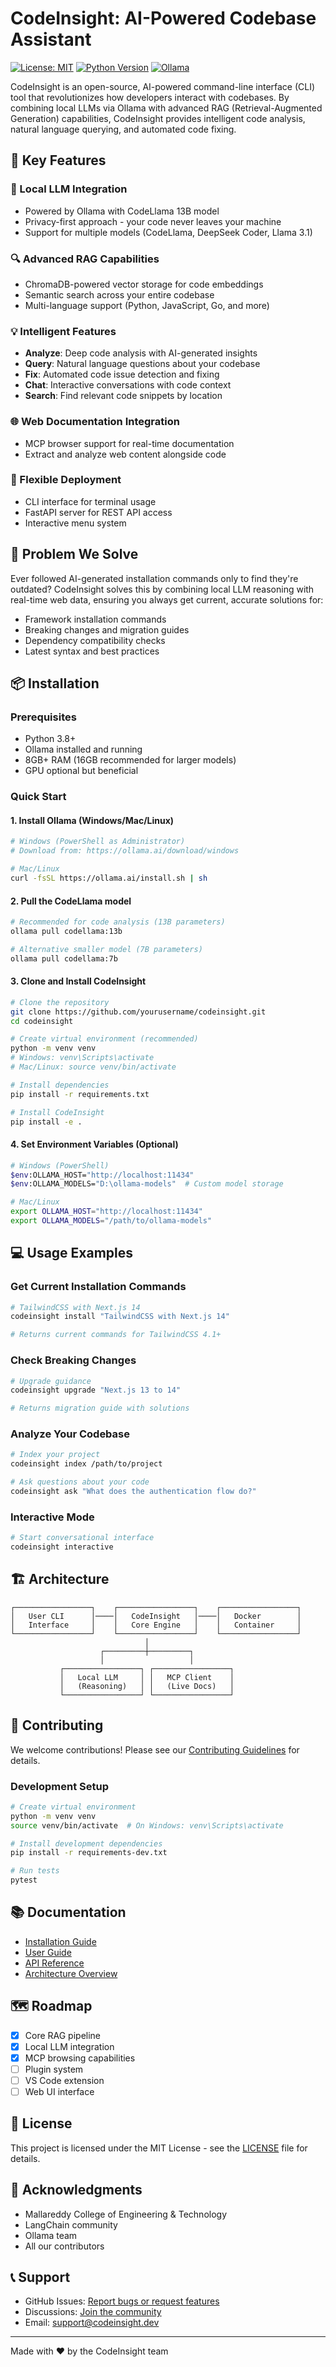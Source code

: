 # CodeInsight: AI-Powered Codebase Assistant

[![License: MIT](https://img.shields.io/badge/License-MIT-yellow.svg)](https://opensource.org/licenses/MIT)
[![Python Version](https://img.shields.io/badge/python-3.8%2B-blue)](https://www.python.org/downloads/)
[![Ollama](https://img.shields.io/badge/Ollama-Local%20LLM-brightgreen)](https://ollama.ai/)

CodeInsight is an open-source, AI-powered command-line interface (CLI) tool that revolutionizes how developers interact with codebases. By combining local LLMs via Ollama with advanced RAG (Retrieval-Augmented Generation) capabilities, CodeInsight provides intelligent code analysis, natural language querying, and automated code fixing.

## 🚀 Key Features

### 🧠 Local LLM Integration
- Powered by Ollama with CodeLlama 13B model
- Privacy-first approach - your code never leaves your machine
- Support for multiple models (CodeLlama, DeepSeek Coder, Llama 3.1)

### 🔍 Advanced RAG Capabilities
- ChromaDB-powered vector storage for code embeddings
- Semantic search across your entire codebase
- Multi-language support (Python, JavaScript, Go, and more)

### 💡 Intelligent Features
- **Analyze**: Deep code analysis with AI-generated insights
- **Query**: Natural language questions about your codebase
- **Fix**: Automated code issue detection and fixing
- **Chat**: Interactive conversations with code context
- **Search**: Find relevant code snippets by location

### 🌐 Web Documentation Integration
- MCP browser support for real-time documentation
- Extract and analyze web content alongside code

### 🚀 Flexible Deployment
- CLI interface for terminal usage
- FastAPI server for REST API access
- Interactive menu system

## 🎯 Problem We Solve

Ever followed AI-generated installation commands only to find they're outdated? CodeInsight solves this by combining local LLM reasoning with real-time web data, ensuring you always get current, accurate solutions for:

- Framework installation commands
- Breaking changes and migration guides
- Dependency compatibility checks
- Latest syntax and best practices

## 📦 Installation

### Prerequisites
- Python 3.8+
- Ollama installed and running
- 8GB+ RAM (16GB recommended for larger models)
- GPU optional but beneficial

### Quick Start

#### 1. Install Ollama (Windows/Mac/Linux)
```bash
# Windows (PowerShell as Administrator)
# Download from: https://ollama.ai/download/windows

# Mac/Linux
curl -fsSL https://ollama.ai/install.sh | sh
```

#### 2. Pull the CodeLlama model
```bash
# Recommended for code analysis (13B parameters)
ollama pull codellama:13b

# Alternative smaller model (7B parameters)
ollama pull codellama:7b
```

#### 3. Clone and Install CodeInsight
```bash
# Clone the repository
git clone https://github.com/yourusername/codeinsight.git
cd codeinsight

# Create virtual environment (recommended)
python -m venv venv
# Windows: venv\Scripts\activate
# Mac/Linux: source venv/bin/activate

# Install dependencies
pip install -r requirements.txt

# Install CodeInsight
pip install -e .
```

#### 4. Set Environment Variables (Optional)
```bash
# Windows (PowerShell)
$env:OLLAMA_HOST="http://localhost:11434"
$env:OLLAMA_MODELS="D:\ollama-models"  # Custom model storage

# Mac/Linux
export OLLAMA_HOST="http://localhost:11434"
export OLLAMA_MODELS="/path/to/ollama-models"
```

## 💻 Usage Examples

### Get Current Installation Commands
```bash
# TailwindCSS with Next.js 14
codeinsight install "TailwindCSS with Next.js 14"

# Returns current commands for TailwindCSS 4.1+
```

### Check Breaking Changes
```bash
# Upgrade guidance
codeinsight upgrade "Next.js 13 to 14"

# Returns migration guide with solutions
```

### Analyze Your Codebase
```bash
# Index your project
codeinsight index /path/to/project

# Ask questions about your code
codeinsight ask "What does the authentication flow do?"
```

### Interactive Mode
```bash
# Start conversational interface
codeinsight interactive
```

## 🏗️ Architecture

```
┌─────────────────┐    ┌─────────────────┐    ┌─────────────────┐
│   User CLI      │────│   CodeInsight   │────│   Docker        │
│   Interface     │    │   Core Engine   │    │   Container     │
└─────────────────┘    └─────────────────┘    └─────────────────┘
                              │
                    ┌─────────┼─────────┐
                    │                   │
           ┌─────────────────┐ ┌─────────────────┐
           │   Local LLM     │ │   MCP Client    │
           │   (Reasoning)   │ │   (Live Docs)   │
           └─────────────────┘ └─────────────────┘
```

## 🤝 Contributing

We welcome contributions! Please see our [Contributing Guidelines](CONTRIBUTING.md) for details.

### Development Setup
```bash
# Create virtual environment
python -m venv venv
source venv/bin/activate  # On Windows: venv\Scripts\activate

# Install development dependencies
pip install -r requirements-dev.txt

# Run tests
pytest
```

## 📚 Documentation

- [Installation Guide](docs/installation.md)
- [User Guide](docs/user-guide.md)
- [API Reference](docs/api-reference.md)
- [Architecture Overview](docs/architecture.md)

## 🗺️ Roadmap

- [x] Core RAG pipeline
- [x] Local LLM integration
- [x] MCP browsing capabilities
- [ ] Plugin system
- [ ] VS Code extension
- [ ] Web UI interface

## 📄 License

This project is licensed under the MIT License - see the [LICENSE](LICENSE) file for details.

## 🙏 Acknowledgments

- Mallareddy College of Engineering & Technology
- LangChain community
- Ollama team
- All our contributors

## 📞 Support

- GitHub Issues: [Report bugs or request features](https://github.com/yourusername/codeinsight/issues)
- Discussions: [Join the community](https://github.com/yourusername/codeinsight/discussions)
- Email: support@codeinsight.dev

---
Made with ❤️ by the CodeInsight team
